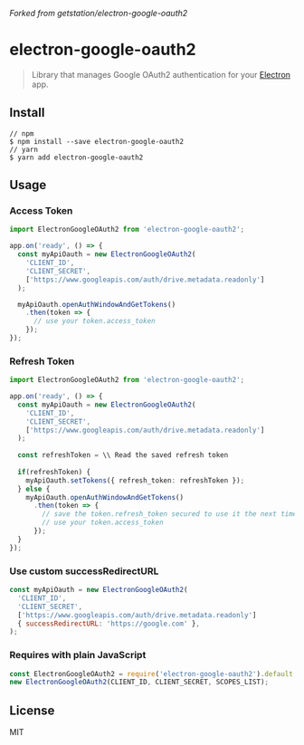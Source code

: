 *Forked from getstation/electron-google-oauth2*
# electron-google-oauth2
> Library that manages Google OAuth2 authentication for your [Electron](http://electron.atom.io) app.

## Install
```
// npm
$ npm install --save electron-google-oauth2
// yarn
$ yarn add electron-google-oauth2
```

## Usage

### Access Token
```typescript
import ElectronGoogleOAuth2 from 'electron-google-oauth2';

app.on('ready', () => {
  const myApiOauth = new ElectronGoogleOAuth2(
    'CLIENT_ID',
    'CLIENT_SECRET',
    ['https://www.googleapis.com/auth/drive.metadata.readonly']
  );

  myApiOauth.openAuthWindowAndGetTokens()
    .then(token => {
      // use your token.access_token
    });
});
```

### Refresh Token
```typescript
import ElectronGoogleOAuth2 from 'electron-google-oauth2';

app.on('ready', () => {
  const myApiOauth = new ElectronGoogleOAuth2(
    'CLIENT_ID',
    'CLIENT_SECRET',
    ['https://www.googleapis.com/auth/drive.metadata.readonly']
  );
  
  const refreshToken = \\ Read the saved refresh token
  
  if(refreshToken) {
    myApiOauth.setTokens({ refresh_token: refreshToken });
  } else {
    myApiOauth.openAuthWindowAndGetTokens()
      .then(token => {
        // save the token.refresh_token secured to use it the next time the app loading
        // use your token.access_token
      });
  }
});
```

### Use custom successRedirectURL
```js
const myApiOauth = new ElectronGoogleOAuth2(
  'CLIENT_ID',
  'CLIENT_SECRET',
  ['https://www.googleapis.com/auth/drive.metadata.readonly']
  { successRedirectURL: 'https://google.com' },
);
```

### Requires with plain JavaScript

```js
const ElectronGoogleOAuth2 = require('electron-google-oauth2').default;
new ElectronGoogleOAuth2(CLIENT_ID, CLIENT_SECRET, SCOPES_LIST);
```

## License
MIT
